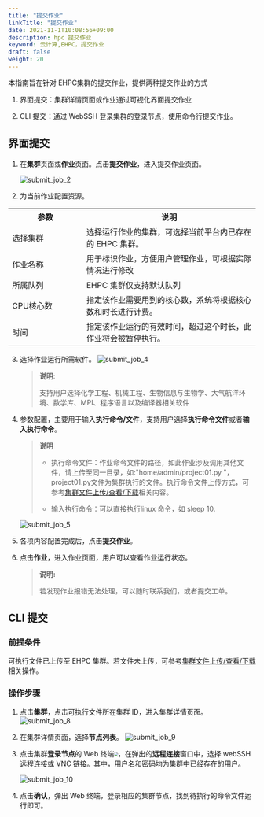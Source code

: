 ```yaml
---
title: "提交作业"
linkTitle: "提交作业"
date: 2021-11-1T10:08:56+09:00
description: hpc 提交作业
keyword: 云计算,EHPC，提交作业
draft: false
weight: 20
---
```


本指南旨在针对 EHPC集群的提交作业，提供两种提交作业的方式

1. 界面提交：集群详情页面或作业通过可视化界面提交作业

2. CLI 提交：通过 WebSSH 登录集群的登录节点，使用命令行提交作业。

## 界面提交

1. 在**集群**页面或**作业**页面。点击**提交作业**，进入提交作业页面。

   ![submit_job_2](../../../_images/submit_job_2.png)

2. 为当前作业配置资源。

  <table>
  <tr>
    <th style="width:30%">参数</th>
    <th style="width:70%">说明</th>
  </tr>
  <tr>
    <td>选择集群</td>
    <td>选择运行作业的集群，可选择当前平台内已存在的 EHPC 集群。</td>
  </tr>
  <tr>
    <td>作业名称</td>
    <td>用于标识作业，方便用户管理作业，可根据实际情况进行修改</td>
  </tr>
  <tr>
    <td>所属队列</td>
    <td>EHPC 集群仅支持默认队列</td>
  </tr>
  <tr>
    <td>CPU核心数</td>
    <td>指定该作业需要用到的核心数，系统将根据核心数和时长进行计费。</td>
  </tr>
  <tr>
    <td>时间</td>
    <td>指定该作业运行的有效时间，超过这个时长，此作业将会被暂停执行。</td>
  </tr>
  </table>

3. 选择作业运行所需软件。
   ![submit_job_4](../../../_images/submit_job_4.png)
   
   > **说明**: 
   > 
   > 支持用户选择化学工程、机械工程、生物信息与生物学、大气航洋环境、数学库、MPI、程序语言以及编译器相关软件

4. 参数配置，主要用于输入**执行命令/文件**，支持用户选择**执行命令文件**或者**输入执行命令**。

   > **说明**
   > 
   > * 执行命令文件：作业命令文件的路径，如此作业涉及调用其他文件，请上传至同一目录，如:"home/admin/project01.py "，project01.py文件为集群执行的文件。执行命令文件上传方式，可参考[集群文件上传/查看/下载](/compute/hpc/work/upload)相关内容。 
   >
   > * 输入执行命令：可以直接执行linux 命令，如 sleep 10.

   ![submit_job_5](../../../_images/submit_job_5.png)
   

5. 各项内容配置完成后，点击**提交作业**。

6. 点击**作业**，进入作业页面，用户可以查看作业运行状态。
   >**说明:**
   >
   > 若发现作业报错无法处理，可以随时联系我们，或者提交工单。


##  CLI 提交

### 前提条件

可执行文件已上传至 EHPC 集群。若文件未上传，可参考[集群文件上传/查看/下载](/compute/hpc/work/upload)相关操作。

### 操作步骤

1. 点击**集群**，点击可执行文件所在集群 ID，进入集群详情页面。
   ![submit_job_8](../../../_images/submit_job_8.png)

2. 在集群详情页面，选择**节点列表**。
   ![submit_job_9](../../../_images/submit_job_9.png)

3. 点击集群**登录节点**的 Web 终端<img src="../../../_images/web.png" style="zoom:50%;" />，在弹出的**远程连接**窗口中，选择 webSSH 远程连接或 VNC 链接。其中，用户名和密码均为集群中已经存在的用户。

   ![submit_job_10](../../../_images/submit_job_10.png)

4. 点击**确认**，弹出 Web 终端，登录相应的集群节点，找到待执行的命令文件运行即可。








